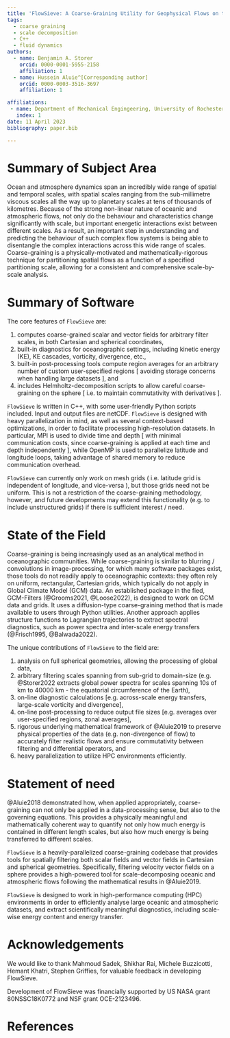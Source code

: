 ```yaml
---
title: 'FlowSieve: A Coarse-Graining Utility for Geophysical Flows on the Sphere'
tags:
  - coarse graining
  - scale decomposition
  - C++
  - fluid dynamics
authors:
  - name: Benjamin A. Storer
    orcid: 0000-0001-5955-2158
    affiliation: 1
  - name: Hussein Aluie^[Corresponding author]
    orcid: 0000-0003-3516-3697
    affiliation: 1

affiliations:
 - name: Department of Mechanical Engingeering, University of Rochester, USA
   index: 1
date: 11 April 2023
bibliography: paper.bib

---
```


# Summary of Subject Area

Ocean and atmosphere dynamics span an incredibly wide range of spatial and temporal
scales, with spatial scales ranging from the sub-millimetre viscous scales all the way
up to planetary scales at tens of thousands of kilometres. Because of the strong non-linear
nature of oceanic and atmospheric flows, not only do the behaviour and characteristics change
significantly with scale, but important energetic interactions exist between different scales.
As a result, an important step in understanding and predicting the behaviour of such complex
flow systems is being able to disentangle the complex interactions across this wide range of scales.
Coarse-graining is a physically-motivated and mathematically-rigorous technique for partitioning
spatial flows as a function of a specified partitioning scale, allowing for a consistent and comprehensive
scale-by-scale analysis.

# Summary of Software

The core features of `FlowSieve` are:
1) computes coarse-grained scalar and vector fields for arbitrary filter scales, in both Cartesian and spherical coordinates,
2) built-in diagnostics for oceanographic settings, including kinetic energy (KE), KE cascades, vorticity, divergence, etc.,
3) built-in post-processing tools compute region averages for an arbitrary number of custom user-specified regions [ avoiding storage concerns when handling large datasets ], and
4) includes Helmholtz-decomposition scripts to allow careful coarse-graining on the sphere [ i.e. to maintain commutativity with derivatives ].

`FlowSieve` is written in C++, with some user-friendly Python scripts included. 
Input and output files are netCDF.
`FlowSieve` is designed with heavy parallelization in mind, as well as several context-based optimizations, in order to facilitate processing high-resolution datasets. 
In particular, MPI is used to divide time and depth [ with minimal communication costs, since coarse-graining is applied at each time and depth independently ], while OpenMP is used to parallelize latitude and longitude loops, taking advantage of shared memory to reduce communication overhead.


`FlowSieve` can currently only work on mesh grids ( i.e. latitude grid is independent of longitude, and vice-versa ), but those grids need not be uniform.
This is not a restriction of the coarse-graining methodology, however, and future developments may extend this functionality (e.g. to include unstructured grids) if there is sufficient interest / need.


# State of the Field

Coarse-graining is being increasingly used as an analytical method in oceanographic communities. While coarse-graining is similar to blurring / convolutions in image-processing, for which many software packages exist, those tools do not readily apply to oceanographic contexts: they often rely on uniform, rectangular, Cartesian grids, which typically do not apply in Global Climate Model (GCM) data.
An established package in the fied, GCM-Filters (@Grooms2021, @Loose2022), is designed to work on GCM data and grids. It uses a diffusion-type coarse-graining method that is made available to users through Python utilities.
Another approach applies structure functions to Lagrangian trajectories to extract spectral diagnostics, such as power spectra and inter-scale energy transfers (@Frisch1995, @Balwada2022).

The unique contributions of `FlowSieve` to the field are: 
1) analysis on full spherical geometries, allowing the processing of global data, 
2) arbitrary filtering scales spanning from sub-grid to domain-size (e.g. @Storer2022 extracts global power spectra for scales spanning 10s of km to 40000 km - the equatorial circumference of the Earth), 
3) on-line diagnostic calculations [e.g. across-scale energy transfers, large-scale vorticity and divergence], 
4) on-line post-processing to reduce output file sizes [e.g. averages over user-specified regions, zonal averages], 
5) rigorous underlying mathematical framework of @Aluie2019 to preserve physical properties of the data (e.g. non-divergence of flow) to accurately filter realistic flows and ensure commutativity between filtering and differential operators, and 
6) heavy parallelization to utilize HPC environments efficiently. 



# Statement of need

@Aluie2018 demonstrated how, when applied appropriately, coarse-graining can
not only be applied in a data-processing sense, but also to the governing equations.
This provides a physically meaningful and mathematically coherent way to quantify not
only how much energy is contained in different length scales, but also how much energy
is being transferred to different scales.

`FlowSieve` is a heavily-parallelized coarse-graining codebase that provides
tools for spatially filtering both scalar fields and vector fields in Cartesian
and spherical geometries. Specifically, filtering velocity vector fields on a sphere
provides a high-powered tool for scale-decomposing oceanic and atmospheric flows 
following the mathematical results in @Aluie2019.

`FlowSieve` is designed to work in high-performance computing (HPC) environments in order to
efficiently analyse large oceanic and atmospheric datasets, and extract scientifically meaningful
diagnostics, including scale-wise energy content and energy transfer.


# Acknowledgements

We would like to thank Mahmoud Sadek, Shikhar Rai, Michele Buzzicotti, Hemant Khatri, Stephen Griffies, for valuable feedback in developing FlowSieve.

Development of FlowSieve was financially supported by US NASA grant 80NSSC18K0772 and NSF grant OCE-2123496.

# References
